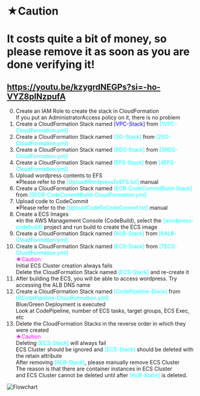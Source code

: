 # ★Caution
# It costs quite a bit of money, so please remove it as soon as you are done verifying it!

## https://youtu.be/kzygrdNEGPs?si=-ho-VYZ8pINzpufA

0. Create an IAM Role to create the stack in CloudFormation<br>
   If you put an AdministratorAccess policy on it, there is no problem
1. Create a CloudFormation Stack named <span style="color: blue;">[VPC-Stack]</span> from <span style="color: rgb(0,255,255);">[1VPC-CloudFormation.yml]</span>
2. Create a CloudFormation Stack named <span style="color: rgb(0,255,255);">[SG-Stack]</span> from <span style="color: rgb(0,255,255);">[2SG-CloudFormation.yml]</span>
3. Create a CloudFormation Stack named <span style="color: rgb(0,255,255);">[RDS-Stack]</span> from <span style="color: rgb(0,255,255);">[3RDS-CloudFormation.yml]</span>
4. Create a CloudFormation Stack named <span style="color: rgb(0,255,255);">[EFS-Stack]</span> from <span style="color: rgb(0,255,255);">[4EFS-CloudFormation.yml]</span>
5. Upload wordpress contents to EFS<br>
    ※Please refer to the <span style="color: rgb(0,255,255);">[UploadWordpressToEFS.txt]</span> manual
6. Create a CloudFormation Stack named <span style="color: rgb(0,255,255);">[ECR-CodeCommitBuild-Stack]</span> from <span style="color: rgb(0,255,255);">[5ECR-CodeCommitBuild-CloudFormation.yml]</span>
7. Upload code to CodeCommit<br>
    ※Please refer to the <span style="color: rgb(0,255,255);">[UploadCodeToCodeCommit.txt]</span> manual
8. Create a ECS Images<br>
    ※In the AWS Management Console (CodeBuild), select the <span style="color: rgb(0,255,255);">[wordpress-codebuild]</span> project and run build to create the ECS image
9. Create a CloudFormation Stack named <span style="color: rgb(0,255,255);">[ALB-Stack]</span> from <span style="color: rgb(0,255,255);">[6ALB-CloudFormation.yml]</span>
10. Create a CloudFormation Stack named <span style="color: rgb(0,255,255);">[ECS-Stack]</span> from <span style="color: rgb(0,255,255);">[7ECS-CloudFormation.yml]</span><br>
<span style="color: rgb(255,0,255);">★Caution</span><br>
    Initial ECS Cluster creation always fails<br>
    Delete the CloudFormation Stack named <span style="color: rgb(0,255,255);">[ECS-Stack]</span> and re-create it
11. After building the ECS, you will be able to access wordpress. Try accessing the ALB DNS name
12. Create a CloudFormation Stack named <span style="color: rgb(0,255,255);">[CodePipeline-Stack]</span> from <span style="color: rgb(0,255,255);">[8CodePipeline-CloudFormation.yml]</span><br>
    Blue/Green Deployment is executed<br>
    Look at CodePipeline, number of ECS tasks, target groups, ECS Exec, etc
13. Delete the CloudFormation Stacks in the reverse order in which they were created<br>
<span style="color: rgb(255,0,255);">★Caution</span><br>
    Deleting <span style="color: rgb(0,255,255);">[ECS-Stack]</span> will always fail<br>
    ECS Cluster should be ignored and <span style="color: rgb(0,255,255);">[ECS-Stack]</span> should be deleted with the retain attribute<br>
    After removing <span style="color: rgb(0,255,255);">[ALB-Stack]</span>, please manually remove ECS Cluster<br>
    The reason is that there are container instances in ECS Cluster<br>
    and ECS Cluster cannot be deleted until after <span style="color: rgb(0,255,255);">[ALB-Stack]</span> is deleted.

![Flowchart](https://github.com/Flupinochan/ECS-BlueGreenDeployment/assets/140839406/abbbb6a7-1565-4609-a620-80240a335d90)
